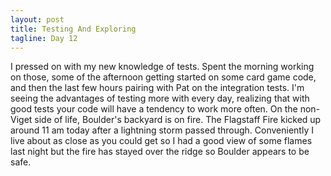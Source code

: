 ```yaml
---
layout: post
title: Testing And Exploring
tagline: Day 12
---
```


I pressed on with my new knowledge of tests. Spent the morning working on those, some of the afternoon getting started on some card game code, and then the last few hours pairing with Pat on the integration tests. I'm seeing the advantages of testing more with every day, realizing that with good tests your code will have a tendency to work more often. On the non-Viget side of life, Boulder's backyard is on fire. The Flagstaff Fire kicked up around 11 am today after a lightning storm passed through. Conveniently I live about as close as you could get so I had a good view of some flames last night but the fire has stayed over the ridge so Boulder appears to be safe.